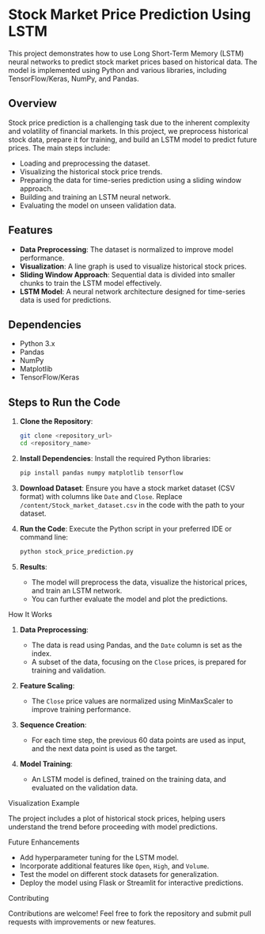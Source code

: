 # Stock Market Price Prediction Using LSTM

This project demonstrates how to use Long Short-Term Memory (LSTM) neural networks to predict stock market prices based on historical data. The model is implemented using Python and various libraries, including TensorFlow/Keras, NumPy, and Pandas.

## Overview

Stock price prediction is a challenging task due to the inherent complexity and volatility of financial markets. In this project, we preprocess historical stock data, prepare it for training, and build an LSTM model to predict future prices. The main steps include:

- Loading and preprocessing the dataset.
- Visualizing the historical stock price trends.
- Preparing the data for time-series prediction using a sliding window approach.
- Building and training an LSTM neural network.
- Evaluating the model on unseen validation data.

## Features

- **Data Preprocessing**: The dataset is normalized to improve model performance.
- **Visualization**: A line graph is used to visualize historical stock prices.
- **Sliding Window Approach**: Sequential data is divided into smaller chunks to train the LSTM model effectively.
- **LSTM Model**: A neural network architecture designed for time-series data is used for predictions.

## Dependencies

- Python 3.x
- Pandas
- NumPy
- Matplotlib
- TensorFlow/Keras

## Steps to Run the Code

1. **Clone the Repository**:
   ```bash
   git clone <repository_url>
   cd <repository_name>
   ```

2. **Install Dependencies**:
   Install the required Python libraries:
   ```bash
   pip install pandas numpy matplotlib tensorflow
   ```

3. **Download Dataset**:
   Ensure you have a stock market dataset (CSV format) with columns like `Date` and `Close`. Replace `/content/Stock_market_dataset.csv` in the code with the path to your dataset.

4. **Run the Code**:
   Execute the Python script in your preferred IDE or command line:
   ```bash
   python stock_price_prediction.py
   ```

5. **Results**:
   - The model will preprocess the data, visualize the historical prices, and train an LSTM network.
   - You can further evaluate the model and plot the predictions.

How It Works

1. **Data Preprocessing**:
   - The data is read using Pandas, and the `Date` column is set as the index.
   - A subset of the data, focusing on the `Close` prices, is prepared for training and validation.

2. **Feature Scaling**:
   - The `Close` price values are normalized using MinMaxScaler to improve training performance.

3. **Sequence Creation**:
   - For each time step, the previous 60 data points are used as input, and the next data point is used as the target.

4. **Model Training**:
   - An LSTM model is defined, trained on the training data, and evaluated on the validation data.

Visualization Example

The project includes a plot of historical stock prices, helping users understand the trend before proceeding with model predictions.

Future Enhancements

- Add hyperparameter tuning for the LSTM model.
- Incorporate additional features like `Open`, `High`, and `Volume`.
- Test the model on different stock datasets for generalization.
- Deploy the model using Flask or Streamlit for interactive predictions.

Contributing

Contributions are welcome! Feel free to fork the repository and submit pull requests with improvements or new features.
